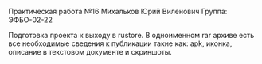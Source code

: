 Практическая работа №16 
Михальков Юрий Виленович 
Группа: ЭФБО-02-22


Подготовка проекта к выходу в rustore. В одноименном rar архиве есть все необходимые сведения к публикации такие как: apk, иконка, описание в текстовом документе и скриншоты.
